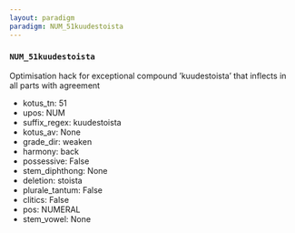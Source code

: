 ```yaml
---
layout: paradigm
paradigm: NUM_51kuudestoista
---
```

### ` NUM_51kuudestoista `

Optimisation hack for exceptional compound ’kuudestoista’ that inflects in all parts with agreement
* kotus_tn: 51
* upos: NUM
* suffix_regex: kuudestoista
* kotus_av: None
* grade_dir: weaken
* harmony: back
* possessive: False
* stem_diphthong: None
* deletion: stoista
* plurale_tantum: False
* clitics: False
* pos: NUMERAL
* stem_vowel: None
